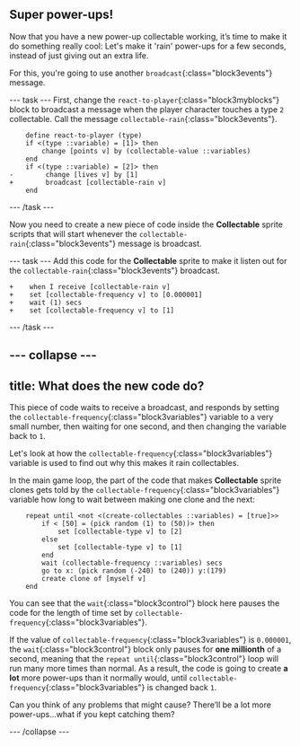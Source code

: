 ## Super power-ups!

Now that you have a new power-up collectable working, it’s time to make it do something really cool: Let's make it 'rain' power-ups for a few seconds, instead of just giving out an extra life.
 
For this, you're going to use another `broadcast`{:class="block3events"} message.

--- task ---
First, change the `react-to-player`{:class="block3myblocks"} block to broadcast a message when the player character touches a type `2` collectable. Call the message `collectable-rain`{:class="block3events"}.

```blocks3
    define react-to-player (type)
    if <(type ::variable) = [1]> then
        change [points v] by (collectable-value ::variables)
    end
    if <(type ::variable) = [2]> then
-        change [lives v] by [1]    
+        broadcast [collectable-rain v]
    end
```
--- /task ---

 
Now you need to create a new piece of code inside the **Collectable** sprite scripts that will start whenever the `collectable-rain`{:class="block3events"} message is broadcast.

--- task ---
Add this code for the **Collectable** sprite to make it listen out for the `collectable-rain`{:class="block3events"} broadcast.

```blocks3
+    when I receive [collectable-rain v]
+    set [collectable-frequency v] to [0.000001]
+    wait (1) secs
+    set [collectable-frequency v] to [1]
```
--- /task ---

--- collapse ---
---
title: What does the new code do?
---

This piece of code waits to receive a broadcast, and responds by setting the `collectable-frequency`{:class="block3variables"} variable to a very small number, then waiting for one second, and then changing the variable back to `1`.

Let's look at how the `collectable-frequency`{:class="block3variables"} variable is used to find out why this makes it rain collectables.

In the main game loop, the part of the code that makes **Collectable** sprite clones gets told by the `collectable-frequency`{:class="block3variables"} variable how long to wait between making one clone and the next:

```blocks3
    repeat until <not <(create-collectables ::variables) = [true]>>
        if < [50] = (pick random (1) to (50))> then
            set [collectable-type v] to [2]
        else
            set [collectable-type v] to [1]
        end
        wait (collectable-frequency ::variables) secs
        go to x: (pick random (-240) to (240)) y:(179)
        create clone of [myself v]
    end
```

You can see that the `wait`{:class="block3control"} block here pauses the code for the length of time set by `collectable-frequency`{:class="block3variables"}. 

If the value of `collectable-frequency`{:class="block3variables"} is `0.000001`, the `wait`{:class="block3control"} block only pauses for **one millionth** of a second, meaning that the `repeat until`{:class="block3control"} loop will run many more times than normal. As a result, the code is going to create **a lot** more power-ups than it normally would, until `collectable-frequency`{:class="block3variables"} is changed back `1`.

Can you think of any problems that might cause? There’ll be a lot more power-ups…what if you kept catching them?

--- /collapse ---